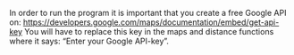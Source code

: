 In order to run the program it is important that you create a free Google API on: https://developers.google.com/maps/documentation/embed/get-api-key
You will have to replace this key in the maps and distance functions where it says: “Enter your Google API-key”.
